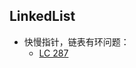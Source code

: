 ## LinkedList

- 快慢指针，链表有环问题： 
  - [LC 287](https://leetcode.cn/problems/find-the-duplicate-number/solutions/166258/qian-duan-ling-hun-hua-shi-tu-jie-kuai-man-zhi-z-3/)